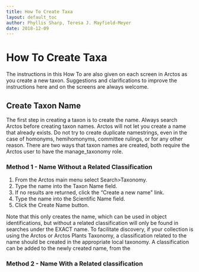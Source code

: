 ```yaml
---
title: How To Create Taxa
layout: default_toc
author: Phyllis Sharp, Teresa J. Mayfield-Meyer
date: 2018-12-09
---
```


# How To Create Taxa

The instructions in this How To are also given on each screen in Arctos as you create a new taxon.  Suggestions and clarifications to improve the instructions here and on the screens are always welcome.

## Create Taxon Name

The first step in creating a taxon is to create the name. Always search Arctos before creating taxon names.  Arctos will not let you create a name that already exists.  Do not try to create duplicate namestrings, even in the case of homonyms, hemihomonyms, committee rulings, or for any other reason.  There are two ways that taxon names are created, both require the Arctos user to have the manage_taxonomy role.

### Method 1 - Name Without a Related Classification
1. From the Arctos main menu select Search>Taxonomy.
2. Type the name into the Taxon Name field.
3. If no results are returned, click the “Create a new name" link.
4. Type the name into the Scientific Name field.
5. Click the Create Name button.

Note that this only creates the name, which can be used in object identifications, but without a related classification will only be found in searches under the EXACT name. To facilitate discovery, if your collection is using the Arctos or Arctos Plants Taxonomy, a classification related to the name should be created in the appropriate local taxonomy. A classification can be added to the newly created name, from the 

### Method 2 - Name With a Related classification
